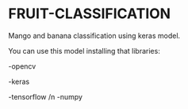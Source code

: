# FRUIT-CLASSIFICATION
Mango and banana classification using keras model.

You can use this model installing that libraries:

-opencv

-keras

-tensorflow /n
-numpy
